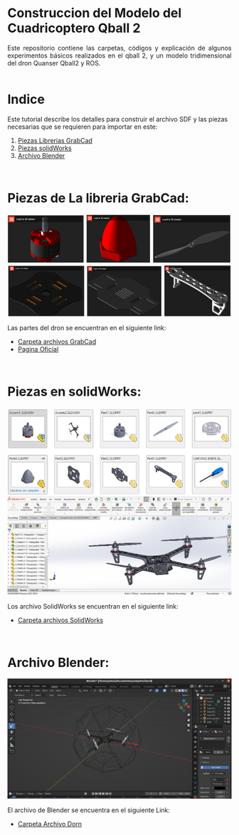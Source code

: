 # Construccion del Modelo del Cuadricoptero Qball 2

<div style="text-align: justify">
Este repositorio contiene las carpetas, códigos y explicación de algunos experimentos básicos realizados en el qball 2, y un modelo tridimensional del dron Quanser Qball2 y ROS.
</div>  
<br> 


# Indice
Este tutorial describe los detalles para construir el archivo SDF y las piezas necesarias que se requieren para importar en este:

1. [Piezas Librerias GrabCad](#piezas-de-la-libreria-grabcad)
2. [Piezas solidWorks](#piezas-solidworks)
2. [Archivo Blender](#archivo-blender)


<br> 
<div id='piezas-de-la-libreria-grabcad'/>

# Piezas de La libreria GrabCad:

![](https://github.com/CarlosAlfredoMarin/Experimentos_con_QBall_y_ROS/blob/main/Archivos_Modelo_3D/Imagenes/libreria1.png)
![](https://github.com/CarlosAlfredoMarin/Experimentos_con_QBall_y_ROS/blob/main/Archivos_Modelo_3D/Imagenes/libreria2.png)

Las partes del dron se encuentran en el siguiente link: 
* [Carpeta archivos GrabCad](https://github.com/CarlosAlfredoMarin/Experimentos_con_QBall_y_ROS/tree/main/Archivos_Modelo_3D/Archivos_GrabCad)
* [Pagina Oficial](https://grabcad.com/library)

<br> 
<div id='piezas-solidworks'/>

# Piezas en solidWorks:

![](https://github.com/CarlosAlfredoMarin/Experimentos_con_QBall_y_ROS/blob/main/Archivos_Modelo_3D/Imagenes/Partes_Solidwork.png)
![](https://github.com/CarlosAlfredoMarin/Experimentos_con_QBall_y_ROS/blob/main/Archivos_Modelo_3D/Imagenes/Base_Completa.png)

Los archivo SolidWorks se encuentran en el siguiente link: 

* [Carpeta archivos SolidWorks](https://github.com/CarlosAlfredoMarin/Experimentos_con_QBall_y_ROS/tree/main/Archivos_Modelo_3D/Archivos_Solidwork)

<br> 
<div id='archivo-blender'/>

# Archivo Blender:

![](https://github.com/CarlosAlfredoMarin/Experimentos_con_QBall_y_ROS/blob/main/Archivos_Modelo_3D/Imagenes/Dron_Blender.png)


El archivo de Blender se encuentra en el siguiente Link: 

* [Carpeta Archivo Dorn](https://github.com/CarlosAlfredoMarin/Experimentos_con_QBall_y_ROS/tree/main/Archivos_Modelo_3D/Archivos_Blender)












